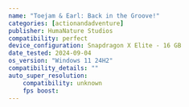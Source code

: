 ```yaml
---
name: "Toejam & Earl: Back in the Groove!"
categories: [actionandadventure]
publisher: HumaNature Studios
compatibility: perfect
device_configuration: Snapdragon X Elite - 16 GB
date_tested: 2024-09-04
os_version: "Windows 11 24H2"
compatibility_details: ""
auto_super_resolution:
    compatibility: unknown
    fps boost: 
---
```

